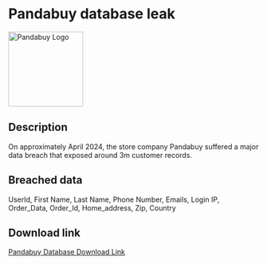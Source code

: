 # Pandabuy database leak

<img src="https://external-content.duckduckgo.com/iu/?u=https%3A%2F%2Fstyles.redditmedia.com%2Ft5_33t4jy%2Fstyles%2FcommunityIcon_q3wjix3wfcrc1.png&f=1&nofb=1&ipt=8ace1278a4f41d38ccc0bfd60fc34cb5fe291aced52d50711bcf55cf77e5871d" alt="Pandabuy Logo" width="150" height="150">

## Description

On approximately April 2024, the store company Pandabuy suffered a major data breach that exposed around 3m customer records.

## Breached data

UserId, First Name, Last Name, Phone Number, Emails, Login IP, Order_Data, Order_Id, Home_address, Zip, Country

## Download link

[Pandabuy Database Download Link](https://files.waifu.cat/39f43701.zip)
